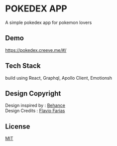 
# POKEDEX APP

A simple pokedex app for pokemon lovers


## Demo

https://pokedex.creeve.me/#/

  
## Tech Stack

build using React, Graphql, Apollo Client, Emotionsh


## Design Copyright
  
Design inspired by : [Behance](https://www.behance.net/gallery/95727849/Pokdex-App?tracking_source=search_projects_recommended%7Cpokemon%20app) </br>
Design Credits : [Flavio Farias](https://www.behance.net/flaviofpsj)


## License

[MIT](https://choosealicense.com/licenses/mit/)

  
